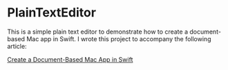 # PlainTextEditor

This is a simple plain text editor to demonstrate how to create a document-based Mac app in Swift. I wrote this project to accompany the following article:

[Create a Document-Based Mac App in Swift](https://www.swiftdevjournal.com/create-a-document-based-mac-app-in-swift/)
